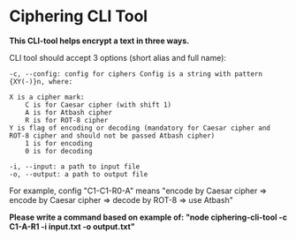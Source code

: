 # Ciphering CLI Tool

**This CLI-tool helps encrypt a text in three ways.**

CLI tool should accept 3 options (short alias and full name):

    -c, --config: config for ciphers Config is a string with pattern {XY(-)}n, where:

    X is a cipher mark:
        C is for Caesar cipher (with shift 1)
        A is for Atbash cipher
        R is for ROT-8 cipher
    Y is flag of encoding or decoding (mandatory for Caesar cipher and ROT-8 cipher and should not be passed Atbash cipher)
        1 is for encoding
        0 is for decoding

    -i, --input: a path to input file
    -o, --output: a path to output file

For example, config "C1-C1-R0-A" means "encode by Caesar cipher => encode by Caesar cipher => decode by ROT-8 => use Atbash"


**Please write a command based on example of:
"node ciphering-cli-tool -c C1-A-R1 -i input.txt -o output.txt"**
